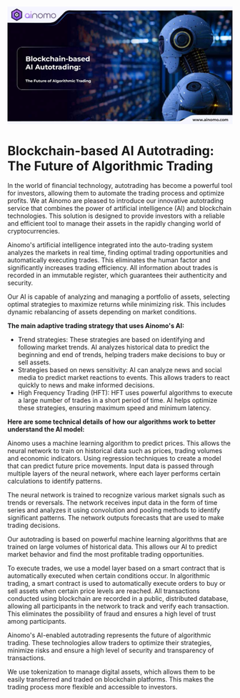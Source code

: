 <img src="https://github.com/ainomodatalab/news/blob/7d92498388c6abd3b677375745c1d51c070d2d4a/22.08.2024/image.jpg" alt="image">
<br>
<h1>Blockchain-based AI Autotrading: The Future of Algorithmic Trading</h1>
<p>In the world of financial technology, autotrading has become a powerful tool for investors, allowing them to automate the trading process and optimize profits. We at Ainomo are pleased to introduce our innovative autotrading service that combines the power of artificial intelligence (AI) and blockchain technologies. This solution is designed to provide investors with a reliable and efficient tool to manage their assets in the rapidly changing world of cryptocurrencies.</p>
<p>Ainomo's artificial intelligence integrated into the auto-trading system analyzes the markets in real time, finding optimal trading opportunities and automatically executing trades. This eliminates the human factor and significantly increases trading efficiency. All information about trades is recorded in an immutable register, which guarantees their authenticity and security.</p>
<p>Our AI is capable of analyzing and managing a portfolio of assets, selecting optimal strategies to maximize returns while minimizing risk. This includes dynamic rebalancing of assets depending on market conditions.</p>
<p><b>The main adaptive trading strategy that uses Ainomo's AI:</b></p>
<ul>
<li> Trend strategies: These strategies are based on identifying and following market trends. AI analyzes historical data to predict the beginning and end of trends, helping traders make decisions to buy or sell assets.</li>
<li> Strategies based on news sensitivity: AI can analyze news and social media to predict market reactions to events. This allows traders to react quickly to news and make informed decisions.</li>
<li> High Frequency Trading (HFT): HFT uses powerful algorithms to execute a large number of trades in a short period of time. AI helps optimize these strategies, ensuring maximum speed and minimum latency.</li>
</ul>
<p><b>Here are some technical details of how our algorithms work to better understand the AI model:</b></p>
<p>Ainomo uses a machine learning algorithm to predict prices. This allows the neural network to train on historical data such as prices, trading volumes and economic indicators. Using regression techniques to create a model that can predict future price movements. Input data is passed through multiple layers of the neural network, where each layer performs certain calculations to identify patterns.</p>
<p>The neural network is trained to recognize various market signals such as trends or reversals. The network receives input data in the form of time series and analyzes it using convolution and pooling methods to identify significant patterns. The network outputs forecasts that are used to make trading decisions.</p>
<p>Our autotrading is based on powerful machine learning algorithms that are trained on large volumes of historical data. This allows our AI to predict market behavior and find the most profitable trading opportunities. </p>
<p>To execute trades, we use a model layer based on a smart contract that is automatically executed when certain conditions occur. In algorithmic trading, a smart contract is used to automatically execute orders to buy or sell assets when certain price levels are reached.
All transactions conducted using blockchain are recorded in a public, distributed database, allowing all participants in the network to track and verify each transaction. This eliminates the possibility of fraud and ensures a high level of trust among participants.</p>
<p>Ainomo's AI-enabled autotrading represents the future of algorithmic trading. These technologies allow traders to optimize their strategies, minimize risks and ensure a high level of security and transparency of transactions.</p>
<p>We use tokenization to manage digital assets, which allows them to be easily transferred and traded on blockchain platforms. This makes the trading process more flexible and accessible to investors.</p>

